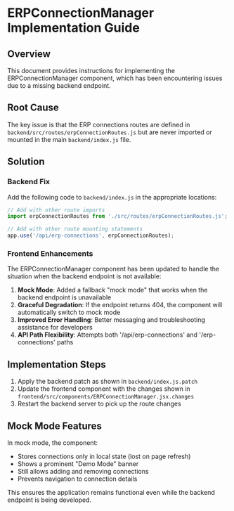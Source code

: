 # ERPConnectionManager Implementation Guide

## Overview
This document provides instructions for implementing the ERPConnectionManager component, which has been encountering issues due to a missing backend endpoint.

## Root Cause
The key issue is that the ERP connections routes are defined in `backend/src/routes/erpConnectionRoutes.js` but are never imported or mounted in the main `backend/index.js` file.

## Solution

### Backend Fix
Add the following code to `backend/index.js` in the appropriate locations:

```javascript
// Add with other route imports
import erpConnectionRoutes from './src/routes/erpConnectionRoutes.js';

// Add with other route mounting statements
app.use('/api/erp-connections', erpConnectionRoutes);
```

### Frontend Enhancements
The ERPConnectionManager component has been updated to handle the situation when the backend endpoint is not available:

1. **Mock Mode**: Added a fallback "mock mode" that works when the backend endpoint is unavailable
2. **Graceful Degradation**: If the endpoint returns 404, the component will automatically switch to mock mode
3. **Improved Error Handling**: Better messaging and troubleshooting assistance for developers
4. **API Path Flexibility**: Attempts both '/api/erp-connections' and '/erp-connections' paths

## Implementation Steps

1. Apply the backend patch as shown in `backend/index.js.patch`
2. Update the frontend component with the changes shown in `frontend/src/components/ERPConnectionManager.jsx.changes`
3. Restart the backend server to pick up the route changes

## Mock Mode Features

In mock mode, the component:
- Stores connections only in local state (lost on page refresh)
- Shows a prominent "Demo Mode" banner 
- Still allows adding and removing connections
- Prevents navigation to connection details

This ensures the application remains functional even while the backend endpoint is being developed.
